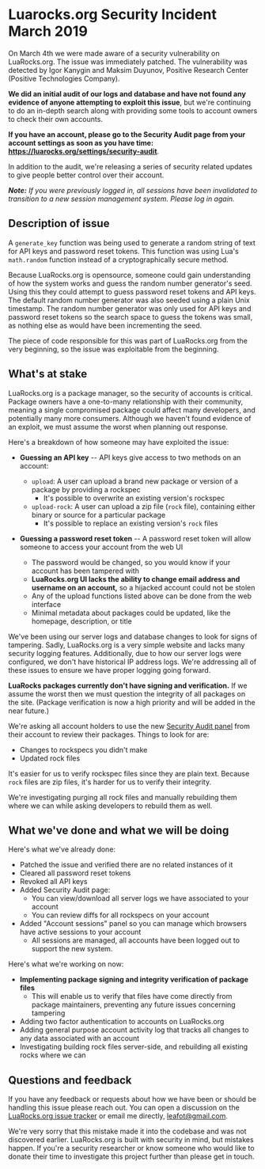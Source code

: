 
# Luarocks.org Security Incident March 2019

On March 4th we were made aware of a security vulnerability on LuaRocks.org.
The issue was immediately patched. The vulnerability was detected by Igor
Kanygin and Maksim Duyunov, Positive Research Center (Positive Technologies
Company).

**We did an initial audit of our logs and database and have not found any
evidence of anyone attempting to exploit this issue**, but we're continuing to
do an in-depth search along with providing some tools to account owners to check
their own accounts.

**If you have an account, please go to the Security Audit page from your
account settings as soon as you have time:
<https://luarocks.org/settings/security-audit>**.

In addition to the audit, we're releasing a series of security related updates
to give people better control over their account.

***Note:** If you were previously logged in, all sessions have been invalidated
to transition to a new session management system. Please log in again.*

## Description of issue

A `generate_key` function was being used to generate a random string of text
for API keys and password reset tokens. This function was using Lua's
`math.random` function instead of a cryptographically secure method.

Because LuaRocks.org is opensource, someone could gain understanding of how the
system works and guess the random number generator's seed. Using this they
could attempt to guess password reset tokens and API keys. The default random
number generator was also seeded using a plain Unix timestamp. The random
number generator was only used for API keys and password reset tokens so the
search space to guess the tokens was small, as nothing else as would have been
incrementing the seed.

The piece of code responsible for this was part of LuaRocks.org from the very
beginning, so the issue was exploitable from the beginning.

## What's at stake

LuaRocks.org is a package manager, so the security of accounts is critical.
Package owners have a one-to-many relationship with their community, meaning a
single compromised package could affect many developers, and potentially many
more consumers. Although we haven't found evidence of an exploit, we must
assume the worst when planning out response.

Here's a breakdown of how someone may have exploited the issue:

* **Guessing an API key** -- API keys give access to two methods on an account:
  * `upload`: A user can upload a brand new package or version of a package by providing a rockspec
    * It's possible to overwrite an existing version's rockspec
  * `upload-rock`: A user can upload a zip file (`rock` file), containing either binary or source for a particular package
    * It's possible to replace an existing version's `rock` files

* **Guessing a password reset token** -- A password reset token will allow someone to access your account from the web UI
  * The password would be changed, so you would know if your account has been tampered with
  * **LuaRocks.org UI lacks the ability to change email address and username on an account,** so a hijacked account could not be stolen
  * Any of the upload functions listed above can be done from the web interface
  * Minimal metadata about packages could be updated, like the homepage, description, or title

We've been using our server logs and database changes to look for signs of
tampering. Sadly, LuaRocks.org is a very simple website and lacks many security
logging features. Additionally, due to how our server logs were configured, we
don't have historical IP address logs. We're addressing all of these issues to
ensure we have proper logging going forward.

**LuaRocks packages currently don't have signing and verification.** If we assume
the worst then we must question the integrity of all packages on the site.
(Package verification is now a high priority and will be added in the near
future.)

We're asking all account holders to use the new [Security Audit
panel](/settings/security-audit) from their account to review their packages.
Things to look for are:

* Changes to rockspecs you didn't make
* Updated rock files

It's easier for us to verify rockspec files since they are plain text. Because
`rock` files are zip files, it's harder for us to verify their integrity.

We're investigating purging all rock files and manually rebuilding them where
we can while asking developers to rebuild them as well.

## What we've done and what we will be doing

Here's what we've already done:

* Patched the issue and verified there are no related instances of it
* Cleared all password reset tokens
* Revoked all API keys
* Added Security Audit page:
  * You can view/download all server logs we have associated to your account
  * You can review diffs for all rockspecs on your account
* Added "Account sessions" panel so you can manage which browsers have active sessions to your account
  * All sessions are managed, all accounts have been logged out to support the new system.

Here's what we're working on now:

* **Implementing package signing and integrity verification of package files**
  * This will enable us to verify that files have come directly from package maintainers, preventing any future issues concerning tampering
* Adding two factor authentication to accounts on LuaRocks.org
* Adding general purpose account activity log that tracks all changes to any data associated with an account
* Investigating building rock files server-side, and rebuilding all existing rocks where we can

## Questions and feedback

If you have any feedback or requests about how we have been or should be
handling this issue please reach out. You can open a discussion on the
[LuaRocks.org issue tracker](https://github.com/luarocks/luarocks-site/issues)
or email me directly, <leafot@gmail.com>.

We're very sorry that this mistake made it into the codebase and was not
discovered earlier. LuaRocks.org is built with security in mind, but mistakes
happen. If you're a security researcher or know someone who would like to
donate their time to investigate this project further than please get in touch.


